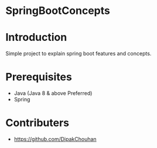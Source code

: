 # SpringBootConcepts

# Introduction
Simple project to explain spring boot features and concepts.

# Prerequisites
* Java (Java 8 & above Preferred)
* Spring

# Contributers
* https://github.com/DipakChouhan
